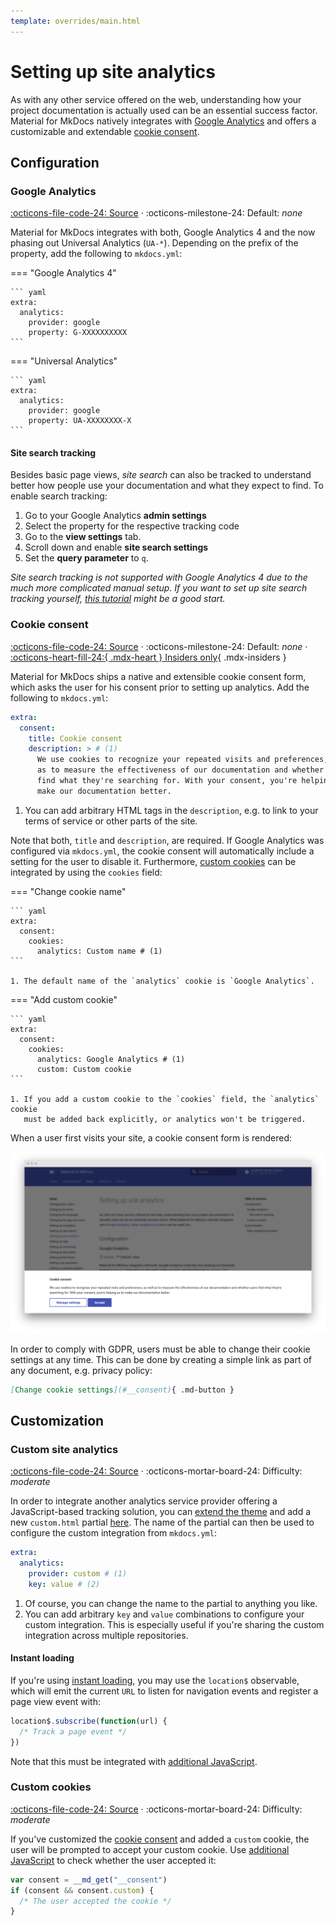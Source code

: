 ```yaml
---
template: overrides/main.html
---
```


# Setting up site analytics

As with any other service offered on the web, understanding how your project
documentation is actually used can be an essential success factor. Material for
MkDocs natively integrates with [Google Analytics][1] and offers a customizable
and extendable [cookie consent][2].

  [1]: https://developers.google.com/analytics
  [2]: #cookie-consent

## Configuration

### Google Analytics

[:octicons-file-code-24: Source][3] · :octicons-milestone-24: Default: _none_

Material for MkDocs integrates with both, Google Analytics 4 and the now phasing
out Universal Analytics (`UA-*`). Depending on the prefix of the property, add
the following to `mkdocs.yml`:

=== "Google Analytics 4"

    ``` yaml
    extra:
      analytics:
        provider: google
        property: G-XXXXXXXXXX
    ```

=== "Universal Analytics"

    ``` yaml
    extra:
      analytics:
        provider: google
        property: UA-XXXXXXXX-X
    ```

  [3]: https://github.com/squidfunk/mkdocs-material/blob/master/src/partials/integrations/analytics.html

#### Site search tracking

Besides basic page views, _site search_ can also be tracked to understand better
how people use your documentation and what they expect to find. To enable
search tracking:

1. Go to your Google Analytics __admin settings__
2. Select the property for the respective tracking code
3. Go to the __view settings__ tab.
4. Scroll down and enable __site search settings__
5. Set the __query parameter__ to `q`.

_Site search tracking is not supported with Google Analytics 4 due to the much
more complicated manual setup. If you want to set up site search tracking
yourself, [this tutorial][4] might be a good start._

  [4]: https://www.analyticsmania.com/post/track-site-search-with-google-tag-manager-and-google-analytics/

### Cookie consent

[:octicons-file-code-24: Source][5] ·
:octicons-milestone-24: Default: _none_ ·
[:octicons-heart-fill-24:{ .mdx-heart } Insiders only][5]{ .mdx-insiders }

Material for MkDocs ships a native and extensible cookie consent form, which
asks the user for his consent prior to setting up analytics. Add the following
to `mkdocs.yml`:

``` yaml
extra:
  consent:
    title: Cookie consent
    description: > # (1)
      We use cookies to recognize your repeated visits and preferences, as well
      as to measure the effectiveness of our documentation and whether users
      find what they're searching for. With your consent, you're helping us to
      make our documentation better.
```

1. You can add arbitrary HTML tags in the `description`, e.g. to link to your
   terms of service or other parts of the site.

Note that both, `title` and `description`, are required. If Google Analytics was
configured via `mkdocs.yml`, the cookie consent will automatically include a
setting for the user to disable it. Furthermore, [custom cookies][6] can be
integrated by using the `cookies` field:

===  "Change cookie name"

    ``` yaml
    extra:
      consent:
        cookies:
          analytics: Custom name # (1)
    ```

    1. The default name of the `analytics` cookie is `Google Analytics`.

===  "Add custom cookie"

    ``` yaml
    extra:
      consent:
        cookies:
          analytics: Google Analytics # (1)
          custom: Custom cookie
    ```

    1. If you add a custom cookie to the `cookies` field, the `analytics` cookie 
       must be added back explicitly, or analytics won't be triggered.

When a user first visits your site, a cookie consent form is rendered:

[![Cookie consent][7]][7]

In order to comply with GDPR, users must be able to change their cookie settings
at any time. This can be done by creating a simple link as part of any document,
e.g. privacy policy:

``` markdown
[Change cookie settings](#__consent){ .md-button }
```

  [5]: ../insiders/index.md
  [6]: #custom-cookies
  [7]: ../assets/screenshots/consent.png

## Customization

### Custom site analytics

[:octicons-file-code-24: Source][3] ·
:octicons-mortar-board-24: Difficulty: _moderate_

In order to integrate another analytics service provider offering a 
JavaScript-based tracking solution, you can [extend the theme][8] and add a new 
`custom.html` partial [here][9]. The name of the partial can then be used to 
configure the custom integration from `mkdocs.yml`:

``` yaml
extra:
  analytics:
    provider: custom # (1)
    key: value # (2)
```

1. Of course, you can change the name to the partial to anything you like.
2. You can add arbitrary `key` and `value` combinations to configure your custom
   integration. This is especially useful if you're sharing the custom
   integration across multiple repositories.

  [8]: ../customization.md#extending-the-theme
  [9]: https://github.com/squidfunk/mkdocs-material/tree/master/src/partials/integrations/analytics

#### Instant loading

If you're using [instant loading][10], you may use the `location$` observable,
which will emit the current `URL` to listen for navigation events and register
a page view event with:

``` js
location$.subscribe(function(url) {
  /* Track a page event */
})
```

Note that this must be integrated with [additional JavaScript][11].

  [10]: setting-up-navigation.md#instant-loading
  [11]: ../customization.md#additional-javascript

### Custom cookies

[:octicons-file-code-24: Source][3] ·
:octicons-mortar-board-24: Difficulty: _moderate_

If you've customized the [cookie consent][12] and added a `custom` cookie, the
user will be prompted to accept your custom cookie. Use
[additional JavaScript][11] to check whether the user accepted it:

``` js
var consent = __md_get("__consent")
if (consent && consent.custom) {
  /* The user accepted the cookie */
}
```

  [12]: #cookie-consent
